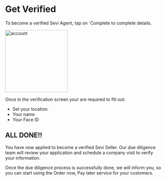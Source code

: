 # Get Verified

To become a verified Sevi Agent, tap on `Complete to complete details.

<img src="/agent/get-verified.png" alt="account" width="200"/>

Once in the verification screen your are required to fill out:
- Set your location.
- Your name
- Your Face ID

## ALL DONE!!
You have now applied to become a verified Sevi Seller. Our due diligence team will review your application and schedule a company visit to verify your information. 

Once the due diligence process is successfully done, we will inform you, so you can start using the Order now, Pay later service for your customers.

